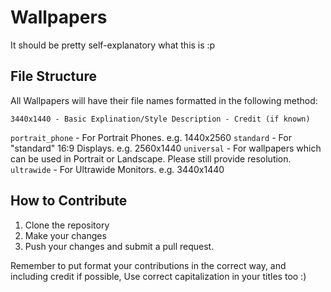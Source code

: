 # Wallpapers

It should be pretty self-explanatory what this is :p


## File Structure

All Wallpapers will have their file names formatted in the following method:
```
3440x1440 - Basic Explination/Style Description - Credit (if known)
```

```portrait_phone``` - For Portrait Phones. e.g. 1440x2560
```standard``` - For "standard" 16:9 Displays. e.g. 2560x1440
```universal``` - For wallpapers which can be used in Portrait or Landscape. Please still provide resolution.
```ultrawide``` - For Ultrawide Monitors. e.g. 3440x1440

## How to Contribute

1) Clone the repository
2) Make your changes
3) Push your changes and submit a pull request.

Remember to put format your contributions in the correct way, and including credit if possible, Use correct capitalization in your titles too :)